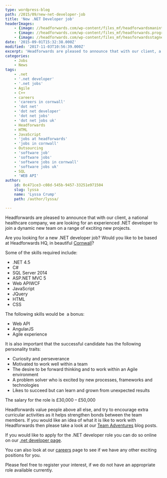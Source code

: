 ```yaml
---
type: wordpress-blog
path: /2015/09/new-net-developer-job
title: 'New .NET Developer job'
headerImages:
    - {image: //headforwards.com/wp-content/files_mf/headforwardsmaninthewater.jpeg, text: '.Net Developer '}
    - {image: //headforwards.com/wp-content/files_mf/headforwards.programminglanguagessoftwaredevelopment33.jpg, text: ""}
    - {image: //headforwards.com/wp-content/files_mf/heasforwardsstagnesbeach.jpg, text: ""}
date: '2015-09-01T15:32:38.000Z'
modified: '2017-11-03T10:56:39.000Z'
excerpt: 'Headforwards are pleased to announce that with our client, a national healthcare company, we are looking for an experienced .NET developer to join a dynamic new team on a range of exciting new projects. Are you looking for a new .NET developer job? Would you like to be based at Headforwards HQ, in beautiful Cornwall? Some of …'
categories:
    - Jobs
    - News
tags:
    - .net
    - '.net developer'
    - '.net jobs'
    - Agile
    - C++
    - careers
    - 'careers in cornwall'
    - 'dot net'
    - 'dot net developer'
    - 'dot net jobs'
    - 'dot net jobs uk'
    - Headforwards
    - HTML
    - JavaScript
    - 'jobs at headforwards'
    - 'jobs in cornwall'
    - Outsourcing
    - 'software job'
    - 'software jobs'
    - 'software jobs in cornwall'
    - 'software jobs uk'
    - SQL
    - 'WEB API'
author:
    id: 0c471ce3-c08d-545b-9457-33251e971504
    slug: lyssa
    name: 'Lyssa Crump'
    path: /author/lyssa/

---
```

Headforwards are pleased to announce that with our client, a national healthcare company, we are looking for an experienced .NET developer to join a dynamic new team on a range of exciting new projects.

Are you looking for a new .NET developer job? Would you like to be based at Headforwards HQ, in beautiful [Cornwall](http://www.lonelyplanet.com/england/southwest-england/cornwall)?

Some of the skills required include:

*   .NET 4.5
*   C#
*   SQL Server 2014
*   ASP.NET MVC 5
*   Web APIWCF
*   JavaScript
*   JQuery
*   HTML
*   CSS

The following skills would be  a bonus:

*   Web API
*   AngularJS
*   Agile experience

It is also important that the successful candidate has the following personality traits:

*   Curiosity and perseverance
*   Motivated to work well within a team
*   The desire to be forward thinking and to work within an Agile environment
*   A problem solver who is excited by new processes, frameworks and technologies
*   Likes to succeed but can learn and grown from unexpected results

The salary for the role is £30,000 – £50,000

Headforwards value people above all else, and try to encourage extra curricular activities as it helps strengthen bonds between the team members. If you would like an idea of what it is like to work with Headforwards then please take a look at our [Team Adventures](http://www.headforwards.com/category/team-adventures/) blog posts.

If you would like to apply for the .NET developer role you can do so online on our [.net developer page](http://www.headforwards.com/careers/net-developer/).

You can also look at our [careers](http://www.headforwards.com/careers/) page to see if we have any other exciting positions for you.

Please feel free to register your interest, if we do not have an appropriate role available currently.
